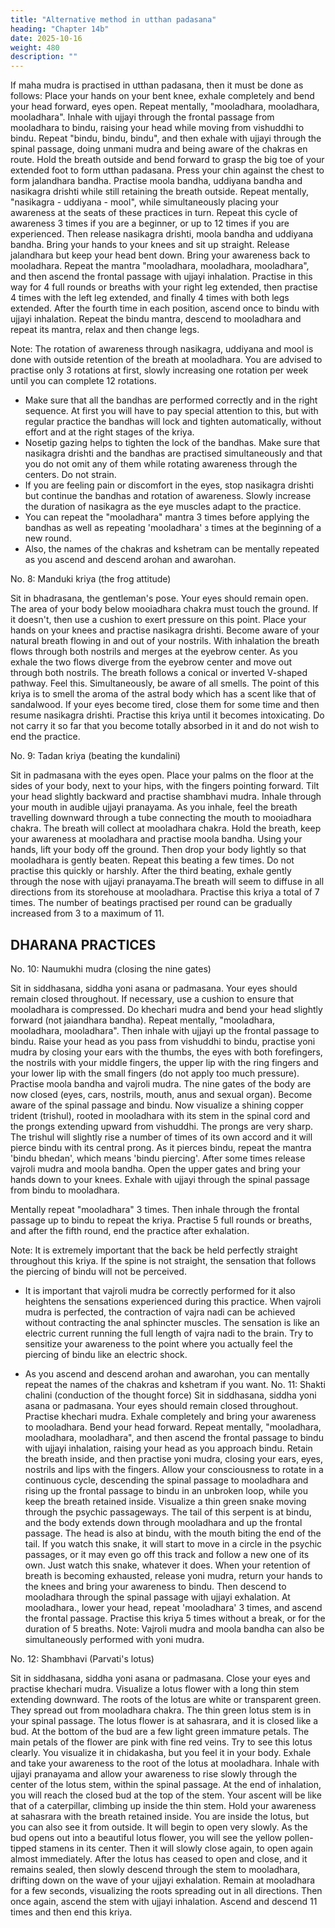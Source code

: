 ```yaml
---
title: "Alternative method in utthan padasana"
heading: "Chapter 14b"
date: 2025-10-16
weight: 480
description: ""
---
```




If maha mudra is practised in utthan padasana, then it must be done as follows:
Place your hands on your bent knee, exhale completely and bend your head forward,
eyes open. Repeat mentally, "mooladhara, mooladhara, mooladhara". Inhale with ujjayi
through the frontal passage from mooladhara to bindu, raising your head while moving
from vishuddhi to bindu. Repeat "bindu, bindu, bindu", and then exhale with ujjayi
through the spinal passage, doing unmani mudra and being aware of the chakras en route.
Hold the breath outside and bend forward to grasp the big toe of your extended foot to
form utthan padasana. Press your chin against the chest to form jalandhara
bandha. Practise moola bandha, uddiyana bandha and nasikagra drishti while still
retaining the breath outside. Repeat mentally, "nasikagra - uddiyana - mool", while
simultaneously placing your awareness at the seats of these practices in turn. Repeat this
cycle of awareness 3 times if you are a beginner, or up to 12 times if you are experienced.
Then release nasikagra drishti, moola bandha and uddiyana bandha. Bring your hands to
your knees and sit up straight. Release jalandhara but keep your head bent down. Bring
your awareness back to mooladhara. Repeat the mantra "mooladhara, mooladhara,
mooladhara", and then ascend the frontal passage with ujjayi inhalation. Practise in this
way for 4 full rounds or breaths with your right leg extended, then practise 4 times with
the left leg extended, and finally 4 times with both legs extended. After the fourth time in
each position, ascend once to bindu with ujjayi inhalation. Repeat the bindu mantra,
descend to mooladhara and repeat its mantra, relax and then change legs.

Note: The rotation of awareness through nasikagra, uddiyana and mool is done with
outside retention of the breath at mooladhara. You are advised to practise only 3 rotations
at first, slowly increasing one rotation per week until you can complete 12 rotations.

* Make sure that all the bandhas are performed correctly and in the right sequence. At
first you will have to pay special attention to this, but with regular practice the bandhas
will lock and tighten automatically, without effort and at the right stages of the kriya.
* Nosetip gazing helps to tighten the lock of the bandhas. Make sure that nasikagra
drishti and the bandhas are practised simultaneously and that you do not omit any of them
while rotating awareness through the centers. Do not strain.
* If you are feeling pain or discomfort in the eyes, stop nasikagra drishti but continue
the bandhas and rotation of awareness. Slowly increase the duration of nasikagra as the
eye muscles adapt to the practice.
* You can repeat the "mooladhara" mantra 3 times before applying the bandhas as
well as repeating 'mooladhara' з times at the beginning of a new round.
* Also, the names of the chakras and kshetram can be mentally repeated as you ascend
and descend arohan and awarohan.

No. 8: Manduki kriya (the frog attitude)

Sit in bhadrasana, the gentleman's pose. Your eyes should remain open. The area of
your body below mooiadhara chakra must touch the ground. If it doesn't, then use a
cushion to exert pressure on this point. Place your hands on your knees and practise
nasikagra drishti. Become aware of your natural breath flowing in and out of your
nostrils. With inhalation the breath flows through both nostrils and merges at the eyebrow
center. As you exhale the two flows diverge from the eyebrow center and move out
through both nostrils. The breath follows a conical or inverted V-shaped pathway. Feel
this. Simultaneously, be aware of all smells. The point of this kriya is to smell the aroma
of the astral body which has a scent like that of sandalwood. If your eyes become tired,
close them for some time and then resume nasikagra drishti. Practise this kriya until it
becomes intoxicating. Do not carry it so far that you become totally absorbed in it and do
not wish to end the practice.

No. 9: Tadan kriya (beating the kundalini)

Sit in padmasana with the eyes open. Place your palms on the floor at the sides of
your body, next to your hips, with the fingers pointing forward. Tilt your head slightly
backward and practise shambhavi mudra. Inhale through your mouth in audible ujjayi
pranayama. As you inhale, feel the breath travelling downward through a tube connecting
the mouth to mooiadhara chakra. The breath will collect at mooladhara chakra. Hold the
breath, keep your awareness at mooladhara and practise moola bandha. Using your
hands, lift your body off the ground. Then drop your body lightly so that mooladhara is
gently beaten. Repeat this beating a few times. Do not practise this quickly or
harshly. After the third beating, exhale gently through the nose with ujjayi
pranayama.The breath will seem to diffuse in all directions from its storehouse at
mooladhara. Practise this kriya a total of 7 times. The number of beatings practised per
round can be gradually increased from 3 to a maximum of 11.


## DHARANA PRACTICES

No. 10: Naumukhi mudra (closing the nine gates)

Sit in siddhasana, siddha yoni asana or padmasana. Your eyes should remain closed
throughout. If necessary, use a cushion to ensure that mooladhara is compressed. Do
khechari mudra and bend your head slightly forward (not jaiandhara bandha). Repeat
mentally, "mooladhara, mooladhara, mooladhara". Then inhale with ujjayi up the frontal
passage to bindu. Raise your head as you pass from vishuddhi to bindu, practise yoni
mudra by closing your ears with the thumbs, the eyes with both forefingers, the nostrils
with your middle fingers, the upper lip with the ring fingers and your lower lip with the
small fingers (do not apply too much pressure). Practise moola bandha and vajroli
mudra. The nine gates of the body are now closed (eyes, cars, nostrils, mouth, anus and
sexual organ). Become aware of the spinal passage and bindu. Now visualize a shining
copper trident (trishul), rooted in mooladhara with its stem in the spinal cord and the
prongs extending upward from vishuddhi. The prongs are very sharp. The trishul will
slightly rise a number of times of its own accord and it will pierce bindu with its central
prong. As it pierces bindu, repeat the mantra 'bindu bhedan', which means 'bindu
piercing'. After some times release vajroli mudra and moola bandha. Open the upper
gates and bring your hands down to your knees. Exhale with ujjayi through the spinal
passage from bindu to mooladhara.

Mentally repeat "mooladhara" 3 times. Then inhale through the frontal passage up
to bindu to repeat the kriya. Practise 5 full rounds or breaths, and after the fifth round,
end the practice after exhalation.

Note: It is extremely important that the back be held perfectly straight throughout this
kriya. If the spine is not straight, the sensation that follows the piercing of bindu will not
be perceived.

* It is important that vajroli mudra be correctly performed for it also heightens the
sensations experienced during this practice. When vajroli mudra is perfected, the
contraction of vajra nadi can be achieved without contracting the anal sphincter muscles.
The sensation is like an electric current running the full length of vajra nadi to the brain.
Try to sensitize your awareness to the point where you actually feel the piercing of bindu
like an electric shock.

* As you ascend and descend arohan and awarohan, you can mentally repeat the
names of the chakras and kshetram if you want.
No. 11: Shakti chalini (conduction of the thought force)
Sit in siddhasana, siddha yoni asana or padmasana. Your eyes should remain closed
throughout. Practise khechari mudra. Exhale completely and bring your awareness to
mooladhara. Bend your head forward. Repeat mentally, "mooladhara, mooladhara,
mooladhara", and then ascend the frontal passage to bindu with ujjayi inhalation, raising
your head as you approach bindu. Retain the breath inside, and then practise yoni mudra,
closing your ears, eyes, nostrils and lips with the fingers. Allow your consciousness to
rotate in a continuous cycle, descending the spinal passage to mooladhara and rising up
the frontal passage to bindu in an unbroken loop, while you keep the breath retained
inside. Visualize a thin green snake moving through the psychic passageways. The tail of
this serpent is at bindu, and the body extends down through mooladhara and up the
frontal passage. The head is also at bindu, with the mouth biting the end of the tail. If you
watch this snake, it will start to move in a circle in the psychic passages, or it may even
go off this track and follow a new one of its own. Just watch this snake, whatever it
does. When your retention of breath is becoming exhausted, release yoni mudra, return
your hands to the knees and bring your awareness to bindu. Then descend to mooladhara
through the spinal passage with ujjayi exhalation. At mooladhara., lower your head,
repeat 'mooladhara' 3 times, and ascend the frontal passage. Practise this kriya 5 times
without a break, or for the duration of 5 breaths.
Note: Vajroli mudra and moola bandha can also be simultaneously performed with yoni
mudra.

No. 12: Shambhavi (Parvati's lotus)

Sit in siddhasana, siddha yoni asana or padmasana. Close your eyes and practise
khechari mudra. Visualize a lotus flower with a long thin stem extending downward. The
roots of the lotus are white or transparent green. They spread out from mooladhara
chakra. The thin green lotus stem is in your spinal passage. The lotus flower is at
sahasrara, and it is closed like a bud. At the bottom of the bud are a few light green
immature petals. The main petals of the flower are pink with fine red veins. Try to see
this lotus clearly. You visualize it in chidakasha, but you feel it in your body. Exhale and
take your awareness to the root of the lotus at mooladhara. Inhale with ujjayi pranayama
and allow your awareness to rise slowly through the center of the lotus stem, within the
spinal passage. At the end of inhalation, you will reach the closed bud at the top of the
stem. Your ascent will be like that of a caterpillar, climbing up inside the thin stem. Hold
your awareness at sahasrara with the breath retained inside. You are inside the lotus, but
you can also see it from outside. It will begin to open very slowly. As the bud opens out
into a beautiful lotus flower, you will see the yellow pollen-tipped stamens in its
center. Then it will slowly close again, to open again almost immediately. After the lotus
has ceased to open and close, and it remains sealed, then slowly descend through the stem
to mooladhara, drifting down on the wave of your ujjayi exhalation. Remain at
mooladhara for a few seconds, visualizing the roots spreading out in all directions. Then
once again, ascend the stem with ujjayi inhalation. Ascend and descend 11 times and
then end this kriya.

